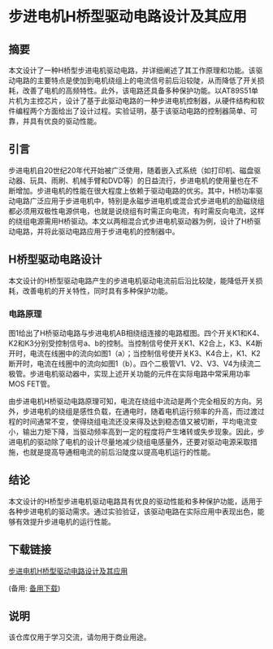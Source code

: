 # 步进电机H桥型驱动电路设计及其应用

## 摘要
本文设计了一种H桥型步进电机驱动电路，并详细阐述了其工作原理和功能。该驱动电路的主要特点是使加到电机绕组上的电流信号前后沿较陡，从而降低了开关损耗，改善了电机的高频特性。此外，该电路还具备多种保护功能。以AT89S51单片机为主控芯片，设计了基于此驱动电路的一种步进电机控制器，从硬件结构和软件编程两个方面给出了设计过程。实验证明，基于该驱动电路的控制器简单、可靠，并具有优良的驱动性能。

## 引言
步进电机自20世纪20年代开始被广泛使用，随着嵌入式系统（如打印机、磁盘驱动器、玩具、雨刷、机械手臂和DVD等）的日益流行，步进电机的使用量也在不断增加。步进电机的性能在很大程度上依赖于驱动电路的优劣。其中，H桥功率驱动电路广泛应用于步进电机中，特别是永磁步进电机或混合式步进电机的励磁绕组都必须用双极性电源供电，也就是说绕组有时需正向电流，有时需反向电流，这样的绕组电源需用H桥驱动。本文以两相混合式步进电机驱动器为例，设计了H桥驱动电路，并将此驱动电路应用于步进电机的控制器中。

## H桥型驱动电路设计
本文设计的H桥型驱动电路产生的步进电机驱动电流前后沿比较陡，能降低开关损耗，改善电机的开关特性，同时具有多种保护功能。

### 电路原理
图1给出了H桥驱动电路与步进电机AB相绕组连接的电路框图。四个开关K1和K4、K2和K3分别受控制信号a、b的控制。当控制信号使开关K1、K2合上，K3、K4断开时，电流在线圈中的流向如图1（a）；当控制信号使开关K3、K4合上，K1、K2断开时，电流在线圈中的流向如图1（b）。四个二极管V1、V2、V3、V4为续流二极管。步进电机驱动器中，实现上述开关功能的元件在实际电路中常采用功率MOS FET管。

由步进电机H桥驱动电路原理可知，电流在绕组中流动是两个完全相反的方向。另外，步进电机的绕组是感性负载，在通电时，随着电机运行频率的升高，而过渡过程的时间通常不变，使得绕组电流还没来得及达到稳态值又被切断，平均电流变小，输出力矩下降，当驱动频率高到一定的程度将产生堵转或失步现象。因此，步进电机的驱动除了电机的设计尽量地减少绕组电感量外，还要对驱动电源采取措施，也就是提高导通相电流的前后沿陡度以提高电机运行的性能。

## 结论
本文设计的H桥型步进电机驱动电路具有优良的驱动性能和多种保护功能，适用于各种步进电机的驱动需求。通过实验验证，该驱动电路在实际应用中表现出色，能够有效提升步进电机的运行性能。

## 下载链接
[步进电机H桥型驱动电路设计及其应用](https://pan.quark.cn/s/f06ad900b055) 

(备用: [备用下载](https://pan.baidu.com/s/13V7ulb663nDPgmZ5mUhp_g?pwd=1234))

## 说明

该仓库仅用于学习交流，请勿用于商业用途。
